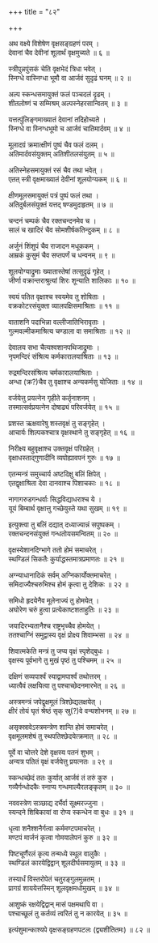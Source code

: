 +++
title = "८२"

+++
  
  
  
  
अथ वक्ष्ये विशेषेण वृक्षसङ्ग्रहणं परम् ।  
देवानां चैव देवीनां शूलार्थं वृक्षमुच्यते ॥ ६ ॥  
  
स्त्रीपुन्नपुंसकं चेति वृक्षभेदं त्रिधा भवेत् ।  
स्निग्धे वास्निग्धा भूमौ वा आर्जवं सुदृढं घनम् ॥ २ ॥  
  
अल्प स्कन्धसमायुक्तं फलं पञ्चदलं दृढम् ।  
शीतलोष्णं च सम्मिश्रम् अल्पस्नेहरसान्वितम् ॥ ३ ॥  
  
यत्तत्पुंलिङ्गमाख्यातं देवानां तदिहोच्यते ।  
स्निग्धे वा स्निग्धभूमो च आर्जवं चातिमार्दवम् ॥ ४ ॥  
  
मूलादग्रं क्रमात्क्षीणं पुष्पं चैव फलं दलम् ।  
अतिमार्दवसंयुक्तम् अतिशीतलसंयुतम् ॥ ५ ॥  
  
अतिस्नेहसमायुक्तं रसं चैव तथा भवेत् ।  
एतत् स्त्री वृक्षमाख्यातं देवीनां शूलयोग्यकम् ॥ ६ ॥  
  
क्षीणमूलसमायुक्तं पत्रं पुष्पं फलं तथा ।  
अतिदुर्बलसंयुक्तं यत्तद् षण्डमुदाहृतम् ॥ ७ ॥  
  
चन्दनं चम्पकं चैव रक्तचन्दनमेव च ।  
सालं च खादिरं चैव सोमशीर्षकतिन्दुकम् ॥ ८ ॥  
  
अर्जुनं शिंशुपं चैव राजादन मधूककम् ।  
आम्रकं कुसुमं चैव सप्तपर्णं च धन्वनम् ॥ ९ ॥  
  
शूलयोग्याद्रुमाः ख्यातास्तेषां तत्सुदृढं गृहेत् ।  
जीर्णा वक्रान्तराश्रुत्यां शिरः शून्याति शालिकाः ॥ १० ॥  
  
स्वयं पतित वृक्षाश्च स्वयमेव तु शोषिताः ।  
वक्रकोटरसंयुक्ता व्यालपक्षिसमाश्रिताः ॥ ११ ॥  
  
वाताशनि पदाभिन्ना वल्लीजातिभिरावृताः ।  
गुल्मवल्मीकमाश्रित्य चण्डाला वा समाश्रिताः ॥ १२ ॥  
  
देवालय सभा चैत्यश्वशानपथिजाद्रुमाः ।  
नृपमन्दिरं संश्रित्य कर्मकारालयाश्रिताः ॥ १३ ॥  
  
रुद्रमन्दिरसंश्रित्य चर्मकारालयाश्रिताः ।  
अन्धा (क्र?)चैव तु वृक्षाश्च अन्यकर्मसु योजिताः ॥ १४ ॥  
  
वर्जयेत्तु प्रयत्नेन गृहीते कर्तृनाशनम् ।  
तस्मात्सर्वप्रयत्नेन दोषाढ्यं परिवर्जयेत् ॥ १५ ॥  
  
प्रशस्त ऋक्षवारेषु शस्तवृक्षं तु सङ्गृहेत् ।  
आचार्यः शिल्पकश्चात्र वृक्षस्थाने तु सङ्गृहेत् ॥ १६ ॥  
  
निरीक्ष्य बहुवृक्षाश्च उक्तवृक्षं परिग्रहेत् ।  
वृक्षाधस्ताद्गुणादीनि व्यपोह्यावपनं गुरुः ॥ १७ ॥  
  
एतन्मन्त्रं समुच्चार्य अष्टदिक्षु बलिं क्षिपेत् ।  
एतद्वृक्षाश्रिता देवा दानवाश्च पिशाचकाः ॥ १८ ॥  
  
नागागरुडगन्धर्वाः सिद्धविद्याधराश्च ये ।  
यूयं बिम्बार्थ वृक्षात्तु गच्छेयुस्ते यथा सुखम् ॥ १९ ॥  
  
इत्युक्त्वा तु बलिं दद्यात् दध्याज्यान्नं सपुष्पकम् ।  
रक्तचन्दनसंयुक्तं गन्धतोयसमन्वितम् ॥ २० ॥  
  
वृक्षस्येशानदिग्भागे ततो होमं समाचरेत् ।  
स्थण्डिलं सिकतैः कुर्याद्धस्तमात्रप्रमाणतः ॥ २१ ॥  
  
अग्न्याधानादिकं सर्वम् अग्निकार्योक्तमाचरेत् ।  
समिदाज्यैश्चरुभिश्च होमं कृत्वा तु देशिकः ॥ २२ ॥  
  
समिधो हृदयेनैव मूलेनाज्यं तु होमयेत् ।  
अघोरेण चरुं हुत्वा प्रत्येकाष्टशताहुतिः ॥ २३ ॥  
  
जयादिरभ्यतानैश्च राष्ट्रभृच्चैव होमयेत् ।  
ततश्चाग्निं समुद्वास्य वृक्षं प्रोक्ष्य शिवाम्भसा ॥ २४ ॥  
  
शिवात्मकेति मन्त्रं तु जप्य वृक्षं स्पृशेद्बुधः ।  
वृक्षस्य पूर्वभागे तु मुखं पृष्ठं तु पश्चिमम् ॥ २५ ॥  
  
दक्षिणं सव्यपार्श्वं स्याद्वामपार्श्वं तथोत्तरम् ।  
ध्यात्वैवं लक्षयित्वा तु पश्चाच्छेदनमारभेत् ॥ २६ ॥  
  
अस्त्रमन्त्रं जपेद्वृक्षमूलं त्रिश्छेद्यलक्षयेत् ।  
क्षीरं तोयं घृतं श्रेष्ठं सृक् स्रु(?)वे वन्यशोभनम् ॥ २७ ॥  
  
असृक्स्रावेऽस्त्रमन्त्रेण शान्ति होमं समाचरेत् ।  
वृक्षमूलमशेषं तु स्थपतिश्छेदयेत्क्रमात् ॥ २८ ॥  
  
पूर्वे वा चोत्तरे देशे वृक्षस्य पतनं शुभम् ।  
अन्यत्र पतितं वृक्षं वर्जयेत्तु प्रयत्नतः ॥ २९ ॥  
  
स्कन्धच्छेदं ततः कुर्यात् आर्जवं तं तरुं कुरु ।  
गव्यैर्गन्धोदकैः स्नाप्य गन्धमाल्यैरलङ्कृतम् ॥ ३० ॥  
  
नववस्त्रेण सञ्छाद्य दर्भैर्वा सूक्ष्मरज्जुना ।  
स्यन्दने शिबिकायां वा रोप्य स्कन्धेन वा बुधः ॥ ३१ ॥  
  
धृत्वा शनैश्शनैर्गत्वा कर्ममण्टपमाचरेत् ।  
मण्टपं मार्जनं कृत्वा गोमयालेपनं कुरु ॥ ३२ ॥  
  
पिष्टचूर्णैरलं कृत्य तन्मध्ये स्थूल वालुकैः ।  
स्थण्डिलं कारयेद्विद्वान् शूलदीर्घसमायुतम् ॥ ३३ ॥  
  
तस्यार्धं विस्तरोपेतं चतुरङ्गुलमुन्नतम् ।  
प्रागग्रं शाययेत्तस्मिन् शूलवृक्षमधोमुखम् ॥ ३४ ॥  
  
आशुष्कं रक्षयेद्विद्वान् मासं पक्षमथापि वा ।  
पश्चाच्छूलं तु कर्तव्यं त्वरितं तु न कारयेत् ॥ ३५ ॥  
  
  
इत्यंशुमान्काश्यपे वृक्षसङ्ग्रहणपटलः (द्व्यशीतितमः) ॥ ८२ ॥  
